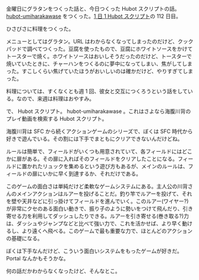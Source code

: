 金曜日にグラタンをつくった話と、今日つくった Hubot スクリプトの話。 [hubot-umiharakawase][gh:bouzuya/hubot-umiharakawase] をつくった。[1 日 1 Hubot スクリプト][hubot-script-per-day]の 112 日目。

ひさびさに料理をつくった。

メニューとしてはグラタン。URL はわからなくなってしまったのだけど、クックパッドで調べてつくった。豆腐を使ったもので、豆腐にホワイトソースをかけてトースターで焼く。ホワイトソースはおいしそうだったのだけど、トースターで焼いていたときに、チャーハンをつくるのに夢中になってしまい、焦がしてしまった。すこしくらい焦げていたほうがおいしいのは確かだけど、やりすぎてしまった。

料理については、すくなくとも週 1 回、彼女と交互につくろうという話をしている。なので、来週は料理はおやすみ。

で、 Hubot スクリプト。 hubot-umiharakawase 。これはさよなら海腹川背のプレイ動画を検索する Hubot スクリプト。

海腹川背は SFC から続くアクションゲームのシリーズで、ぼくは SFC 時代から好きで遊んでいる。その割には下手でまともにクリアできないんだけどね。

ルールは簡単で、フィールドがいくつも用意されていて、各フィールドにはどこかに扉がある。その扉に入ればそのフィールドをクリアしたことになる。フィールドに置かれたリュックを集めるという遊び方もあるが、メインのルールは、フィールドの扉にいかに早く到達するか、それだけである。

このゲームの面白さは単純だけど柔軟なゲームシステムにある。主人公の川背さんのメインアクションはルアーを投げることだ。釣り竿でルアーを投げて、それを壁や天井などに引っ掛けてフィールドを進んでいく。このルアー(ワイヤー?)が非常にクセのある面白い動きで、振り子のように勢いをつけて飛んだり、引き寄せる力を利用してダッシュしたりできる。ルアーを引き寄せる(巻き取る?)力は、ダッシュやジャンプなどと比べて強い力で、これを活かせば、より早く動けるし、より遠くへ飛べる。このゲームで最も重要な力で、ほとんどのアクションの基礎になる。

ぼくは下手なんだけど、こういう面白いシステムをもったゲームが好きだ。 Portal なんかもそうかな。

何の話だかわからなくなったけど、そんなとこ。

[gh:bouzuya/hubot-umiharakawase]: https://github.com/bouzuya/hubot-umiharakawase
[hubot-script-per-day]: https://blog.bouzuya.net/posts?tags=hubot-script-per-day
